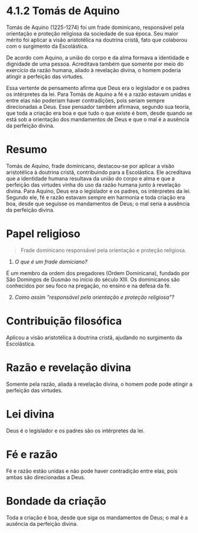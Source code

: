 # 4.1.2 Tomás de Aquino

Tomás de Aquino (1225-1274) foi um frade dominicano, responsável pela orientação e proteção religiosa da sociedade de sua época. Seu maior mérito foi aplicar a visão aristotélica na doutrina cristã, fato que colaborou com o surgimento da Escolástica.

De acordo com Aquino, a união do corpo e da alma formava a identidade e dignidade de uma pessoa. Acreditava também que somente por meio do exercício da razão humana, aliado à revelação divina, o homem poderia atingir a perfeição das virtudes.

Essa vertente de pensamento afirma que Deus era o legislador e os padres os intérpretes da lei. Para Tomás de Aquino a fé e a razão estavam unidas e entre elas não poderiam haver contradições, pois seriam sempre direcionadas a Deus. Esse pensador também afirmava, segundo sua teoria, que toda a criação era boa e que tudo o que existe é bom, desde quando se está sob a orientação dos mandamentos de Deus e que o mal é a ausência da perfeição divina.

# Resumo

Tomás de Aquino, frade dominicano, destacou-se por aplicar a visão aristotélica à doutrina cristã, contribuindo para a Escolástica. Ele acreditava que a identidade humana resultava da união do corpo e alma e que a perfeição das virtudes vinha do uso da razão humana junto à revelação divina. Para Aquino, Deus era o legislador e os padres, os intérpretes da lei. Segundo ele, fé e razão estavam sempre em harmonia e toda criação era boa, desde que seguisse os mandamentos de Deus; o mal seria a ausência da perfeição divina.

# Papel religioso

> Frade dominicano responsável pela orientação e proteção religiosa.

1. *O que é um frade domiciano?*

É um membro da ordem dos pregadores (Ordem Dominicana), fundado por São Domingos de Gusmão no início do século XIII. Os dominicanos são conhecidos por seu foco na pregação, no ensino e na defesa da fé.

2. *Como assim "responsável pela orientação e proteção religiosa"?*

# Contribuição filosófica

Aplicou a visão aristotélica à doutrina cristã, ajudando no surgimento da Escolástica.

# Razão e revelação divina

Somente pela razão, aliada à revelação divina, o homem pode pode atingir a perfeição das virtudes.

# Lei divina

Deus é o legislador e os padres são os intérpretes da lei.

# Fé e razão

Fé e razão estão unidas e não pode haver contradição entre elas, pois ambas são direcionadas a Deus.

# Bondade da criação

Toda a criação é boa, desde que siga os mandamentos de Deus; o mal é a ausência da perfeição divina.